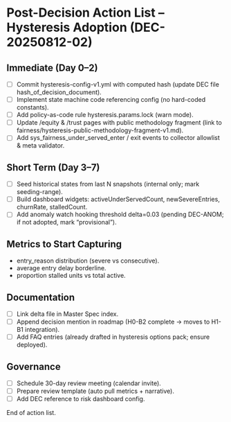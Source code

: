 # Post-Decision Action List – Hysteresis Adoption (DEC-20250812-02)

## Immediate (Day 0–2)
- [ ] Commit hysteresis-config-v1.yml with computed hash (update DEC file hash_of_decision_document).
- [ ] Implement state machine code referencing config (no hard-coded constants).
- [ ] Add policy-as-code rule hysteresis.params.lock (warn mode).
- [ ] Update /equity & /trust pages with public methodology fragment (link to fairness/hysteresis-public-methodology-fragment-v1.md).
- [ ] Add sys_fairness_under_served_enter / exit events to collector allowlist & meta validator.

## Short Term (Day 3–7)
- [ ] Seed historical states from last N snapshots (internal only; mark seeding-range).
- [ ] Build dashboard widgets: activeUnderServedCount, newSevereEntries, churnRate, stalledCount.
- [ ] Add anomaly watch hooking threshold delta=0.03 (pending DEC-ANOM; if not adopted, mark “provisional”).

## Metrics to Start Capturing
- entry_reason distribution (severe vs consecutive).
- average entry delay borderline.
- proportion stalled units vs total active.

## Documentation
- [ ] Link delta file in Master Spec index.
- [ ] Append decision mention in roadmap (H0-B2 complete → moves to H1-B1 integration).
- [ ] Add FAQ entries (already drafted in hysteresis options pack; ensure deployed).

## Governance
- [ ] Schedule 30-day review meeting (calendar invite).
- [ ] Prepare review template (auto pull metrics + narrative).
- [ ] Add DEC reference to risk dashboard config.

End of action list.